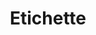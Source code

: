 ---
title: Etichette
title_seo: ''
description: Elenco delle etichette
image: ''
draft: false
noindex: true
translationKey: tags
---